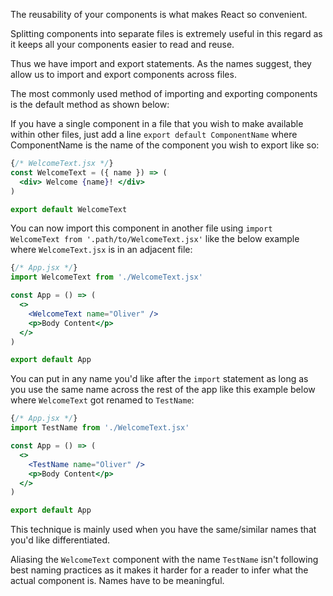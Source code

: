 The reusability of your components is what makes React so convenient.

Splitting components into separate files is extremely useful in this regard as it keeps all your components easier to read and reuse.

Thus we have import and export statements. As the names suggest, they allow us to import and export components across files.

The most commonly used method of importing and exporting components is the default method as shown below:

If you have a single component in a file that you wish to make available within other files, just add a line `export default ComponentName` where ComponentName is the name of the component you wish to export like so:

```jsx
{/* WelcomeText.jsx */}
const WelcomeText = ({ name }) => (
  <div> Welcome {name}! </div>
)

export default WelcomeText
```

You can now import this component in another file using `import WelcomeText from '.path/to/WelcomeText.jsx'` like the below example where `WelcomeText.jsx` is in an adjacent file:

```jsx
{/* App.jsx */}
import WelcomeText from './WelcomeText.jsx'

const App = () => (
  <>
    <WelcomeText name="Oliver" />
    <p>Body Content</p>
  </>
)

export default App
```

You can put in any name you'd like after the `import` statement as long as you use the same name across the rest of the app like this example below where `WelcomeText` got renamed to `TestName`:

```jsx
{/* App.jsx */}
import TestName from './WelcomeText.jsx'

const App = () => (
  <>
    <TestName name="Oliver" />
    <p>Body Content</p>
  </>
)

export default App
```

This technique is mainly used when you have the same/similar names that you'd like differentiated.

Aliasing the `WelcomeText` component with the name `TestName` isn't following best naming practices as it makes it harder for a reader to infer what the actual component is. Names have to be meaningful.
